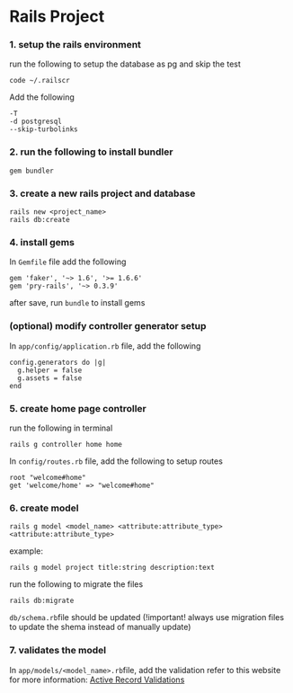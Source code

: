 # Rails Project #

  
### 1. setup the rails environment ###
run the following to setup the database as pg and skip the test
```
code ~/.railscr
```
Add the following
```
-T 
-d postgresql
--skip-turbolinks
```

### 2. run the following to install bundler ###
```
gem bundler
```

### 3. create a new rails project and database ###

```
rails new <project_name>
rails db:create
```

### 4. install gems ###
In ``Gemfile`` file add the following
```
gem 'faker', '~> 1.6', '>= 1.6.6'
gem 'pry-rails', '~> 0.3.9'
```
after save, run ``bundle`` to install gems

### (optional) modify controller generator setup ###
In ``app/config/application.rb`` file, add the following
```
config.generators do |g|
  g.helper = false
  g.assets = false
end
```
### 5. create home page controller ###
run the following in terminal
```
rails g controller home home
```
In ``config/routes.rb`` file, add the following to setup routes
```
root "welcome#home"
get 'welcome/home' => "welcome#home"
 ```

### 6. create model ###
```
rails g model <model_name> <attribute:attribute_type> <attribute:attribute_type>
```
example: 
```
rails g model project title:string description:text
```

run the following to migrate the files
```
rails db:migrate
```

``db/schema.rb``file should be updated (!important! always use migration files to update the shema instead of manually update)


### 7. validates the model ###
In ``app/models/<model_name>.rb``file, add the validation
refer to this website for more information: <a href= "https://guides.rubyonrails.org/active_record_validations.html">Active Record Validations</a>





